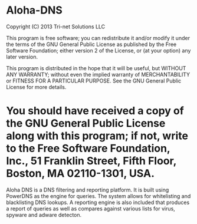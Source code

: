 Aloha-DNS
=========
Copyright (C) 2013  Tri-net Solutions LLC

This program is free software; you can redistribute it and/or
modify it under the terms of the GNU General Public License
as published by the Free Software Foundation; either version 2
of the License, or (at your option) any later version.

This program is distributed in the hope that it will be useful,
but WITHOUT ANY WARRANTY; without even the implied warranty of
MERCHANTABILITY or FITNESS FOR A PARTICULAR PURPOSE.  See the
GNU General Public License for more details.

You should have received a copy of the GNU General Public License
along with this program; if not, write to the Free Software
Foundation, Inc., 51 Franklin Street, Fifth Floor, Boston, MA  02110-1301, USA.
=========

Aloha DNS is a DNS filtering and reporting platform. It is built using PowerDNS as the engine for queries. The system allows for whitelisting and blacklisting DNS lookups. A reporting engine is also included that produces a report of queries as well as compares against various lists for virus, spyware and adware detecton.
